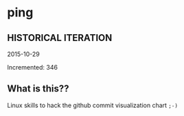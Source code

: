 # ping

## HISTORICAL ITERATION
2015-10-29

Incremented: 346

## What is this?? 
Linux skills to hack the github commit visualization chart `;-)`
